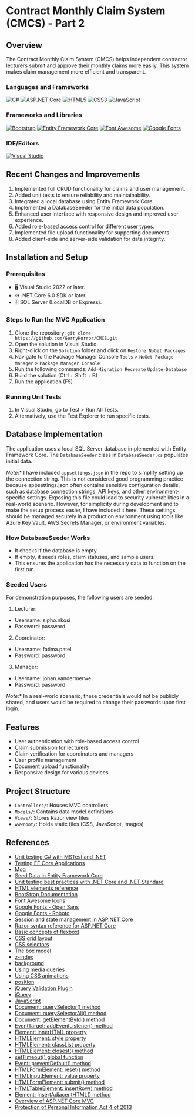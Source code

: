 ﻿# Contract Monthly Claim System (CMCS) - Part 2

## Overview

The Contract Monthly Claim System (CMCS) helps independent contractor lecturers submit and approve their monthly claims more easily. This system makes claim management more efficient and transparent.

### Languages and Frameworks
<p align="left">
<a href="#"><img alt="C#" src="https://img.shields.io/badge/c%23-%23239120.svg?style=for-the-badge&logo=c-sharp&logoColor=white"></a>
<a href="#"><img alt="ASP.NET Core" src="https://img.shields.io/badge/ASP.NET%20Core-%235C2D91.svg?style=for-the-badge&logo=.net&logoColor=white"></a>
<a href="#"><img alt="HTML5" src="https://img.shields.io/badge/html5-%23E34F26.svg?style=for-the-badge&logo=html5&logoColor=white"></a>
<a href="#"><img alt="CSS3" src="https://img.shields.io/badge/css3-%231572B6.svg?style=for-the-badge&logo=css3&logoColor=white"></a>
<a href="#"><img alt="JavaScript" src="https://img.shields.io/badge/javascript-%23F7DF1E.svg?style=for-the-badge&logo=javascript&logoColor=black"></a>
</p>

### Frameworks and Libraries
<p align="left">
<a href="#"><img alt="Bootstrap" src="https://img.shields.io/badge/bootstrap-%237952B3.svg?style=for-the-badge&logo=bootstrap&logoColor=white"></a>
<a href="#"><img alt="Entity Framework Core" src="https://img.shields.io/badge/Entity%20Framework%20Core-%23512BD4.svg?style=for-the-badge&logo=.net&logoColor=white"></a>
<a href="#"><img alt="Font Awesome" src="https://img.shields.io/badge/Font%20Awesome-%23528DD7.svg?style=for-the-badge&logo=font-awesome&logoColor=white"></a>
<a href="#"><img alt="Google Fonts" src="https://img.shields.io/badge/Google%20Fonts-%234285F4.svg?style=for-the-badge&logo=google-fonts&logoColor=white"></a>
</p>

### IDE/Editors
<p align="left">
<a href="#"><img alt="Visual Studio" src="https://img.shields.io/badge/Visual%20Studio-%235C2D91.svg?style=for-the-badge&logo=visual-studio&logoColor=white"></a>


## Recent Changes and Improvements

1. Implemented full CRUD functionality for claims and user management.
2. Added unit tests to ensure reliability and maintainability.
3. Integrated a local database using Entity Framework Core.
4. Implemented a DatabaseSeeder for the initial data population.
5. Enhanced user interface with responsive design and improved user experience.
6. Added role-based access control for different user types.
7. Implemented file upload functionality for supporting documents.
8. Added client-side and server-side validation for data integrity.

## Installation and Setup

### Prerequisites
- 🖥 Visual Studio 2022 or later.
- ⚙️ .NET Core 6.0 SDK or later.
- 🗄 SQL Server (LocalDB or Express).

### Steps to Run the MVC Application
1. Clone the repository: `git clone https://github.com/GerryHorror/CMCS.git `
2. Open the solution in Visual Studio.
3. Right-click on the `Solution` folder and click on `Restore NuGet Packages`
4. Navigate to the Package Manager Console `Tools` > `NuGet Package Manager` > `Package Manager Console`
5. Run the following commands:
   `Add-Migration Recreate`
   `Update-Database`
6. Build the solution (Ctrl + Shift + B)
7. Run the application (F5)

### Running Unit Tests
1. In Visual Studio, go to Test > Run All Tests.
2. Alternatively, use the Test Explorer to run specific tests.

## Database Implementation

The application uses a local SQL Server database implemented with Entity Framework Core. The `DatabaseSeeder` class in `DatabaseSeeder.cs` populates initial data.

*Note:** I have included `appsettings.json` in the repo to simplify setting up the connection string. This is not considered good programming practice because appsettings.json often contains sensitive configuration details, such as database connection strings, API keys, and other environment-specific settings. Exposing this file could lead to security vulnerabilities in a real-world scenario. However, for simplicity during development and to make the setup process easier, I have included it here. These settings should be managed securely in a production environment using tools like Azure Key Vault, AWS Secrets Manager, or environment variables.

### How DatabaseSeeder Works
- It checks if the database is empty.
- If empty, it seeds roles, claim statuses, and sample users.
- This ensures the application has the necessary data to function on the first run.

### Seeded Users
For demonstration purposes, the following users are seeded:

1. Lecturer:
- Username: sipho.nkosi
- Password: password
2. Coordinator:
- Username: fatima.patel
- Password: password
3. Manager:
- Username: johan.vandermerwe
- Password: password

*Note:** In a real-world scenario, these credentials would not be publicly shared, and users would be required to change their passwords upon first login.

## Features

- User authentication with role-based access control
- Claim submission for lecturers
- Claim verification for coordinators and managers
- User profile management
- Document upload functionality
- Responsive design for various devices

## Project Structure

- `Controllers/`: Houses MVC controllers
- `Models/`: Contains data model definitions
- `Views/`: Stores Razor view files
- `wwwroot/`: Holds static files (CSS, JavaScript, images)

## References
- [Unit testing C# with MSTest and .NET](https://learn.microsoft.com/en-us/dotnet/core/testing/unit-testing-with-mstest)
- [Testing EF Core Applications](https://learn.microsoft.com/en-us/ef/core/testing/)
- [Moq](https://github.com/devlooped/moq/wiki/Quickstart)
- [Seed Data in Entity Framework Core](https://dotnettutorials.net/lesson/seed-data-in-entity-framework-core/)
- [Unit testing best practices with .NET Core and .NET Standard](https://learn.microsoft.com/en-us/dotnet/core/testing/unit-testing-best-practices#mocking-dependencies)
- [HTML elements reference](https://developer.mozilla.org/en-US/docs/Web/HTML/Element)
- [BootStrap Documentation](https://getbootstrap.com/docs/5.0/getting-started/introduction/)
- [Font Awesome Icons](https://fontawesome.com/v5.15/icons?d=gallery&p=2&m=free)
- [Google Fonts -  Open Sans](https://fonts.google.com/specimen/Open+Sans?query=open+sans)
- [Google Fonts -  Roboto](https://fonts.google.com/specimen/Roboto?query=roboto)
- [Session and state management in ASP.NET Core](https://docs.microsoft.com/en-us/aspnet/core/fundamentals/app-state?view=aspnetcore-5.0)
- [Razor syntax reference for ASP.NET Core](https://docs.microsoft.com/en-us/aspnet/core/mvc/views/razor?view=aspnetcore-5.0)
- [Basic concepts of flexbox](https://developer.mozilla.org/en-US/docs/Web/CSS/CSS_Flexible_Box_Layout/Basic_Concepts_of_Flexbox))
- [CSS grid layout](https://developer.mozilla.org/en-US/docs/Web/CSS/CSS_Grid_Layout)
- [CSS selectors](https://developer.mozilla.org/en-US/docs/Web/CSS/CSS_Selectors)
- [The box model](https://developer.mozilla.org/en-US/docs/Learn/CSS/Building_blocks/The_box_model)
- [z-index](https://developer.mozilla.org/en-US/docs/Web/CSS/z-index)
- [background](https://developer.mozilla.org/en-US/docs/Web/CSS/background)
- [Using media queries](https://developer.mozilla.org/en-US/docs/Web/CSS/Media_Queries/Using_media_queries)
- [Using CSS animations](https://developer.mozilla.org/en-US/docs/Web/CSS/CSS_Animations/Using_CSS_animations)
- [position](https://developer.mozilla.org/en-US/docs/Web/CSS/position)
- [jQuery Validation Plugin](https://jqueryvalidation.org/)
- [jQuery](https://api.jquery.com/)
- [JavaScript](https://developer.mozilla.org/en-US/docs/Web/JavaScript)
- [Document: querySelector() method](https://developer.mozilla.org/en-US/docs/Web/API/Document/querySelector)
- [Document: querySelectorAll() method](https://developer.mozilla.org/en-US/docs/Web/API/Document/querySelectorAll)
- [Document: getElementById() method](https://developer.mozilla.org/en-US/docs/Web/API/Document/getElementById)
- [EventTarget: addEventListener() method](https://developer.mozilla.org/en-US/docs/Web/API/EventTarget/addEventListener)
- [Element: innerHTML property](https://developer.mozilla.org/en-US/docs/Web/API/Element/innerHTML)
- [HTMLElement: style property](https://developer.mozilla.org/en-US/docs/Web/API/HTMLElement/style)
- [HTMLElement: classList property](https://developer.mozilla.org/en-US/docs/Web/API/Element/classList)
- [HTMLElement: closest() method](https://developer.mozilla.org/en-US/docs/Web/API/Element/closest)
- [setTimeout() global function](https://developer.mozilla.org/en-US/docs/Web/API/WindowOrWorkerGlobalScope/setTimeout)
- [Event: preventDefault() method](https://developer.mozilla.org/en-US/docs/Web/API/Event/preventDefault)
- [HTMLFormElement: reset() method](https://developer.mozilla.org/en-US/docs/Web/API/HTMLFormElement/reset)
- [HTMLInputElement: value property](https://developer.mozilla.org/en-US/docs/Web/API/HTMLInputElement/value)
- [HTMLFormElement: submit() method](https://developer.mozilla.org/en-US/docs/Web/API/HTMLFormElement/submit)
- [HTMLTableElement: insertRow() method](https://developer.mozilla.org/en-US/docs/Web/API/HTMLTableElement/insertRow)
- [Element: insertAdjacentHTML() method](https://developer.mozilla.org/en-US/docs/Web/API/Element/insertAdjacentHTML)
- [Overview of ASP.NET Core MVC](https://learn.microsoft.com/en-us/aspnet/core/mvc/overview?view=aspnetcore-8.0)
- [Protection of Personal Information Act 4 of 2013](https://www.gov.za/documents/protection-personal-information-act)
